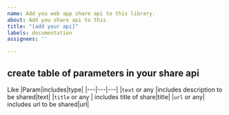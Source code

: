 ```yaml
---
name: Add you web app share api to this library.
about: Add you share api to this
title: "[add your api]"
labels: documentation
assignees: ''

---
```


## create table of parameters in your share api
Like
|Param|includes|type|
|---|---|---|
|`text` or any |includes description to be shared|text|
|`title` or any | includes title of share|title|
|`url` or any| includes url to be shared|url|

